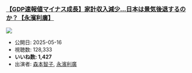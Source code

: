 ### [【GDP速報値マイナス成長】家計収入減少…日本は景気後退するのか？【永濱利廣】](https://www.youtube.com/watch?v=Jw-_4XnXMIc)
[![](https://img.youtube.com/vi/Jw-_4XnXMIc/sddefault.jpg)](https://www.youtube.com/watch?v=Jw-_4XnXMIc)
-   公開日: 2025-05-16
-   視聴数: 128,333
-   **いいね数: 1,427**
-   出演者: [森本智子](/rehacq_fan/people/森本智子 "wikilink"), [永濱利廣](/rehacq_fan/people/永濱利廣 "wikilink")
